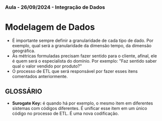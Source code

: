 ### Aula - 26/09/2024 - Integração de Dados

# Modelagem de Dados

- É importante sempre definir a granularidade de cada tipo de dado. Por exemplo, qual será a granularidade da dimensão tempo, da dimensão geográfica.
- As métricas formuladas precisam fazer sentido para o cliente, afinal, ele é quem será o especialista do domínio. Por exemplo: "Faz sentido saber qual o valor vendido por produto?"
- O processo de ETL que será responsável por fazer esses itens comentados anteriormente.

## GLOSSÁRIO

- **Surogate Key:** é quando há por exemplo, o mesmo item em diferentes sistemas com códigos diferentes. É unificar esse item em um único código no processo de ETL. É uma nova codificação.

